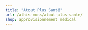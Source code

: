 ```yaml
---
title: "Atout Plus Santé"
url: /athis-mons/atout-plus-sante/
shop: approvisionnement médical
---
```

